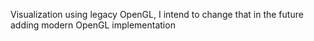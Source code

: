 Visualization using legacy OpenGL, I intend to change that in the future adding modern OpenGL implementation
